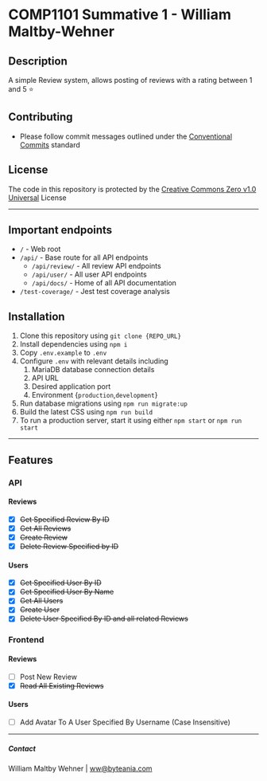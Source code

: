 # COMP1101 Summative 1 - William Maltby-Wehner

## Description
A simple Review system, allows posting of reviews with a rating between 1 and 5 :star: 

## Contributing
- Please follow commit messages outlined under the [Conventional Commits](https://www.conventionalcommits.org/en/v1.0.0/) standard

## License
The code in this repository is protected by the [Creative Commons Zero v1.0 Universal]() License

--- 

## Important endpoints
- `/` - Web root
- `/api/` - Base route for all API endpoints
	- `/api/review/` - All review API endpoints
	- `/api/user/` - All user API endpoints
	- `/api/docs/` - Home of all API documentation
- `/test-coverage/` - Jest test coverage analysis

## Installation
1. Clone this repository using `git clone {REPO_URL}`
2. Install dependencies using `npm i`
3. Copy `.env.example` to `.env` 
4. Configure `.env` with relevant details including
	1. MariaDB database connection details
	2. API URL
	3. Desired application port
	4. Environment {`production`,`development`}
5. Run database migrations using `npm run migrate:up`
6. Build the latest CSS using `npm run build`
7. To run a production server, start it using either `npm start` or `npm run start`

---

## Features
### API
#### Reviews
- [x] ~~Get Specified Review By ID~~
- [x] ~~Get All Reviews~~
- [x] ~~Create Review~~
- [x] ~~Delete Review Specified by ID~~
#### Users
- [x] ~~Get Specified User By ID~~
- [x] ~~Get Specified User By Name~~
- [x] ~~Get All Users~~
- [x] ~~Create User~~
- [x] ~~Delete User Specified By ID and all related Reviews~~
### Frontend
#### Reviews
- [ ] Post New Review
- [x] ~~Read All Existing Reviews~~
#### Users
- [ ] Add Avatar To A User Specified By Username (Case Insensitive)

---

##### Contact
William Maltby Wehner | <ww@byteania.com>